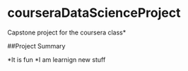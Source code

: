 # courseraDataScienceProject
Capstone project for the coursera class*

##Project Summary

*It is fun
*I am learnign new stuff
